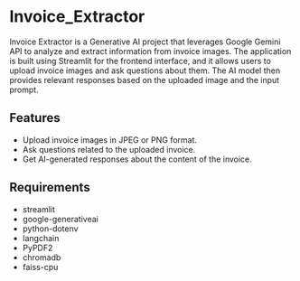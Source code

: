 # Invoice_Extractor

Invoice Extractor is a Generative AI project that leverages Google Gemini API to analyze and extract information from invoice images. The application is built using Streamlit for the frontend interface, and it allows users to upload invoice images and ask questions about them. The AI model then provides relevant responses based on the uploaded image and the input prompt.

## Features
- Upload invoice images in JPEG or PNG format.
- Ask questions related to the uploaded invoice.
- Get AI-generated responses about the content of the invoice.

## Requirements
- streamlit
- google-generativeai
- python-dotenv
- langchain
- PyPDF2
- chromadb
- faiss-cpu
